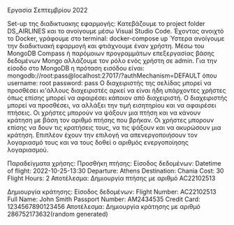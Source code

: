 Εργασία Σεπτεμβρίου 2022

Set-up της διαδικτυακης εφαρμογής: 
Κατεβάζουμε το project folder DS_AIRLINES και το ανοίγουμε μέσω Visual Studio Code.
Έχοντας ανοιχτό το Docker, γράφουμε στο terminal: docker-compose up
Ύστερα ανοίγουμε την διαδικτυακή εφαρμογή και φτιάχνουμε έναν χρήστη.
Μέσω του MongoDB Compass ή παρόμοιων προγραμμάτων επεξεργασίας βάσης δεδομένων Mongo αλλάζουμε τον ρόλο ενός χρήστη σε admin.
Για την είσοδο στο MongoDB η πρόταση εισόδου είναι: mongodb://root:pass@localhost:27017/?authMechanism=DEFAULT όπου username: root password: pass
Ο διαχειριστής της σελίδας μπορεί να προσθέσει κι'άλλους διαχειριστές αρκεί να είναι ήδη υπάρχοντες χρήστες όπως επίσης μπορεί να αφαιρέσει κάποιον από διαχειριστή.
Ο διαχειριστής μπορεί να προσθέσει, να αλλάξει την τιμή εισητηρίου και να αφαιρέσει πτήσεις.
Οι χρήστες μπορούν να ψάξουν μια πτήση και να κάνουν κράτηση με βάση τον αριθμό πτήσης που βρήκαν.
Οι χρήστες μπορουν επίσης να δουν τις κρατήσεις τους, να τις ψάξουν και να ακυρώσουν μια κράτηση.
Επιπλέον έχουν την επιλογή να απενεργοποιήσουν τον λογαριασμό τους και να τους δοθεί ο αριθμός ενεργοποίησης λογαριασμού.

Παραδείγματα χρήσης:
  Προσθήκη πτήσης:
    Είσοδος δεδομένων:
    Datetime of flight: 2022-10-25-13:30
    Departure: Athens
    Destination: Chania
    Cost: 30
    Flight Hours: 2
    Αποτέλεσμα: Δημιουργία πτήσης με αριθμό AC22102513
    
  Δημιουργία κράτησης:
    Είσοδος δεδομένων:
    Flight Number: AC22102513
    Full Name: John Smith
    Passport Number: AM2434535
    Credit Card: 1234567890123456
    Αποτέλεσμα: Δημιουργία κράτησης με αριθμό 286752173632(random generated)

